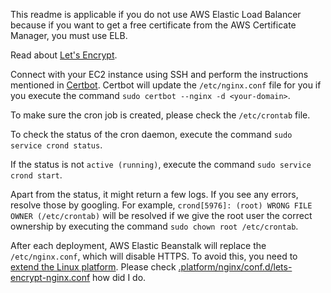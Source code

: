 This readme is applicable if you do not use AWS Elastic Load Balancer because if you want to get a free certificate from the AWS Certificate Manager, you must use ELB.

Read about [Let's Encrypt](https://letsencrypt.org/getting-started/).

Connect with your EC2 instance using SSH and perform the instructions mentioned in [Certbot](https://certbot.eff.org/instructions?ws=nginx&os=pip). Certbot will update the `/etc/nginx.conf` file for you if you execute the command `sudo certbot --nginx -d <your-domain>`.

To make sure the cron job is created, please check the `/etc/crontab` file.

To check the status of the cron daemon, execute the command `sudo service crond status`.

If the status is not `active (running)`, execute the command `sudo service crond start`.

Apart from the status, it might return a few logs. If you see any errors, resolve those by googling. For example, `crond[5976]: (root) WRONG FILE OWNER (/etc/crontab)` will be resolved if we give the root user the correct ownership by executing the command `sudo chown root /etc/crontab`.

After each deployment, AWS Elastic Beanstalk will replace the `/etc/nginx.conf`, which will disable HTTPS. To avoid this, you need to [extend the Linux platform](https://docs.aws.amazon.com/elasticbeanstalk/latest/dg/platforms-linux-extend.html). Please check [.platform/nginx/conf.d/lets-encrypt-nginx.conf](./.platform/nginx/conf.d/lets-encrypt-nginx.conf) how did I do.
